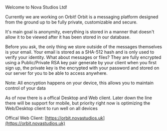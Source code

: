 
Welcome to Nova Studios Ltd!

Currently we are working on Orbit! 
Orbit is a messaging platform designed from the ground up to be fully private, customizable and secure.

It's main goal is anonymity, everything is stored in a manner that doesn't allow it to be viewed after it has been stored in our database.

Before you ask, the only thing we store outside of the messages themselves is your email. Your email is stored as a SHA-512 hash
and is only used to verify your identity.
What about messages or files? They are fully encrypted using a Public/Private RSA key pair generate by your client when you first sign up, the private key is the encrypted with your password and stored on our server for you to be able to access anywhere. 

Note: All encryption happens on your device, this allows you to maintain control of your data

As of now there is a offical Desktop and Web client. Later down the line there will be support for mobile, but priority right now is optimizing the Web/Desktop client to run well on all devices

Offical Web Client: [https://orbit.novastudios.uk](https://orbit.novastudios.uk)
